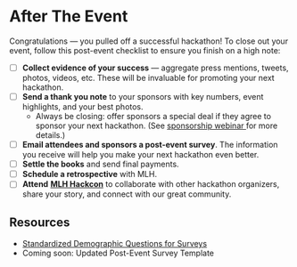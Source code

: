 # After The Event

Congratulations — you pulled off a successful hackathon! To close out your event, follow this post-event checklist to ensure you finish on a high note:

* [ ] **Collect evidence of your success** — aggregate press mentions, tweets, photos, videos, etc. These will be invaluable for promoting your next hackathon.
* [ ] **Send a thank you note** to your sponsors with key numbers, event highlights, and your best photos.
  * Always be closing: offer sponsors a special deal if they agree to sponsor your next hackathon. (See [sponsorship webinar ](https://www.youtube.com/watch?v=QI9NVe2wA5w)for more details.)
* [ ] **Email attendees and sponsors a post-event survey**. The information you receive will help you make your next hackathon even better.
* [ ] **Settle the books** and send final payments.
* [ ] **Schedule a retrospective** with MLH.
* [ ] **Attend** [**MLH Hackcon**](https://hackcon.mlh.io/) to collaborate with other hackathon organizers, share your story, and connect with our great community.

## Resources

* [Standardized Demographic Questions for Surveys](https://docs.google.com/document/d/12h1yAa7D7EQEBvZOjbhN6e1OYBGjIbCRiyoMWXYMwOA/edit)
* Coming soon: Updated Post-Event Survey Template
